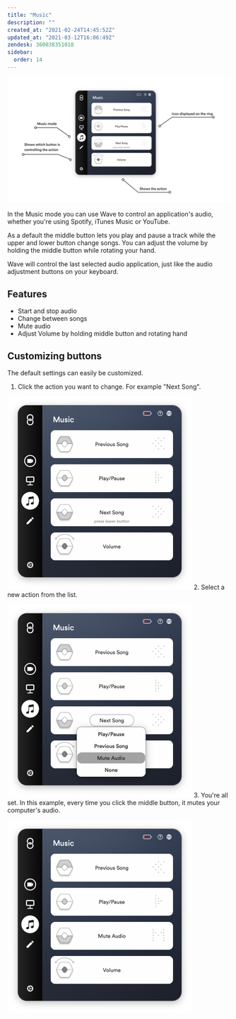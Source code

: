 ```yaml
---
title: "Music"
description: ""
created_at: "2021-02-24T14:45:52Z"
updated_at: "2021-03-12T16:06:49Z"
zendesk: 360038351018
sidebar:
  order: 14
---
```


![](/src/assets/images/wave-for-work-music.png)

In the Music mode you can use Wave to control an application's audio, whether you're using Spotify, iTunes Music or YouTube.

As a default the middle button lets you play and pause a track while the upper and lower button change songs. You can adjust the volume by holding the middle button while rotating your hand.

Wave will control the last selected audio application, just like the audio adjustment buttons on your keyboard.

## Features
* Start and stop audio
* Change between songs
* Mute audio
* Adjust Volume by holding middle button and rotating hand

## Customizing buttons
The default settings can easily be customized.

1. Click the action you want to change. For example "Next Song".

![](/src/assets/images/article_360018049718_image_1.png)
2. Select a new action from the list.

![](/src/assets/images/article_360018049718_image_2.png)
3. You're all set. In this example, every time you click the middle button, it mutes your computer's audio.

![](/src/assets/images/article_360018049718_image_3.png)
